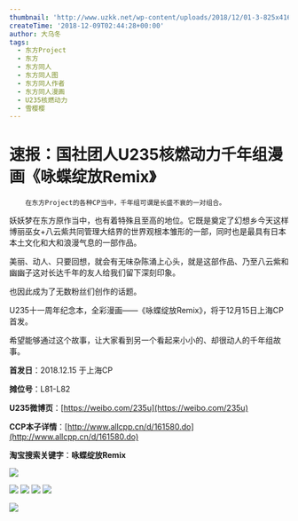 ```yaml
---
thumbnail: 'http://www.uzkk.net/wp-content/uploads/2018/12/01-3-825x416.png'
createTime: '2018-12-09T02:44:28+00:00'
author: 大乌冬
tags:
  - 东方Project
  - 东方
  - 东方同人
  - 东方同人图
  - 东方同人作者
  - 东方同人漫画
  - U235核燃动力
  - 雪樱樱
---
```


# 速报：国社团人U235核燃动力千年组漫画《咏蝶绽放Remix》

		在东方Project的各种CP当中，千年组可谓是长盛不衰的一对组合。

妖妖梦在东方原作当中，也有着特殊且至高的地位。它既是奠定了幻想乡今天这样博丽巫女+八云紫共同管理大结界的世界观根本雏形的一部，同时也是最具有日本本土文化和大和浪漫气息的一部作品。

美丽、动人、只要回想，就会有无味杂陈涌上心头，就是这部作品、乃至八云紫和幽幽子这对长达千年的友人给我们留下深刻印象。

也因此成为了无数粉丝们创作的话题。

U235十一周年纪念本，全彩漫画——《咏蝶绽放Remix》，将于12月15日上海CP首发。

希望能够通过这个故事，让大家看到另一个看起来小小的、却很动人的千年组故事。

**首发日**：2018.12.15 于上海CP

**摊位号**：L81-L82

**U235微博页**：[https://weibo.com/235u](https://weibo.com/235u)

**CCP本子详情**：[http://www.allcpp.cn/d/161580.do](http://www.allcpp.cn/d/161580.do)

**淘宝搜索关键字**：**咏蝶绽放Remix**

![](http://www.uzkk.net/wp-content/uploads/2018/12/title-3.jpg)

![](http://www.uzkk.net/wp-content/uploads/2018/12/0001.png) ![](http://www.uzkk.net/wp-content/uploads/2018/12/0002.png) ![](http://www.uzkk.net/wp-content/uploads/2018/12/003.png) ![](http://www.uzkk.net/wp-content/uploads/2018/12/0004.png)

![](http://www.uzkk.net/wp-content/uploads/2018/12/list.jpg)
